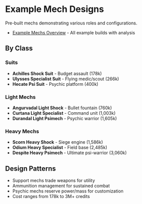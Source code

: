 # Example Mech Designs

Pre-built mechs demonstrating various roles and configurations.

- [Example Mechs Overview](example-mechs-overview.md) - All example builds with analysis

## By Class

### Suits
- **Achilles Shock Suit** - Budget assault (178k)
- **Ulysses Specialist Suit** - Flying medic/scout (266k)
- **Hecate Psi Suit** - Psychic platform (400k)

### Light Mechs
- **Angurvadal Light Shock** - Bullet fountain (760k)
- **Curtana Light Specialist** - Command unit (1,003k)
- **Durandal Light Psimech** - Psychic warrior (1,605k)

### Heavy Mechs
- **Scorn Heavy Shock** - Siege engine (1,586k)
- **Odium Heavy Specialist** - Field base (2,485k)
- **Despite Heavy Psimech** - Ultimate psi-warrior (3,060k)

## Design Patterns
- Support mechs trade weapons for utility
- Ammunition management for sustained combat
- Psychic mechs reserve power/mass for customization
- Cost ranges from 178k to 3M+ credits